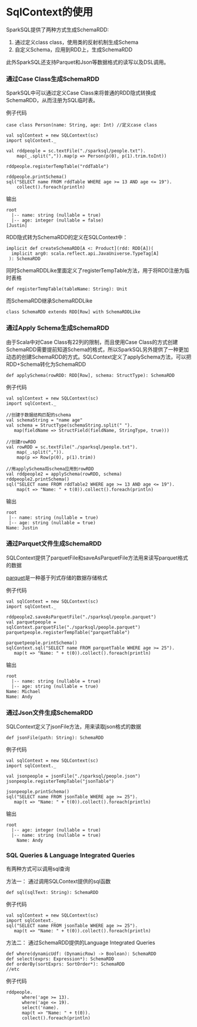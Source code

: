 # SqlContext的使用

SparkSQL提供了两种方式生成SchemaRDD:

1. 通过定义class class，使用类的反射机制生成Schema
2. 自定义Schema，应用到RDD上，生成SchemaRDD

此外SparkSQL还支持Parquet和Json等数据格式的读写以及DSL调用。


### 通过Case Class生成SchemaRDD
SparkSQL中可以通过定义Case Class来将普通的RDD隐式转换成SchemaRDD，从而注册为SQL临时表。

例子代码

```
case class Person(name: String, age: Int) //定义case class

val sqlContext = new SQLContext(sc)
import sqlContext._

val rddpeople = sc.textFile("./sparksql/people.txt").
    map(_.split(",")).map(p => Person(p(0), p(1).trim.toInt))

rddpeople.registerTempTable("rddTable")

rddpeople.printSchema()
sql("SELECT name FROM rddTable WHERE age >= 13 AND age <= 19").
    collect().foreach(println)
```

输出
```
root
  |-- name: string (nullable = true)
  |-- age: integer (nullable = false)
[Justin]
```

RDD隐式转为SchemaRDD的定义在SQLContext中：

```
implicit def createSchemaRDD[A <: Product](rdd: RDD[A])(
  implicit arg0: scala.reflect.api.JavaUniverse.TypeTag[A]
 ): SchemaRDD
```

同时SchemaRDDLike里面定义了registerTempTable方法，用于将RDD注册为临时表格

```
def registerTempTable(tableName: String): Unit
```

而SchemaRDD继承SchemaRDDLike

```
class SchemaRDD extends RDD[Row] with SchemaRDDLike
```

### 通过Apply Schema生成SchemaRDD
由于Scala中对Case Class有22列的限制，而且使用Case Class的方式创建SchemaRDD需要提前知道Schema的格式，所以SparkSQL另外提供了一种更加动态的创建SchemaRDD的方式。SQLContext定义了applySchema方法，可以把RDD+Schema转化为SchemaRDD

```
def applySchema(rowRDD: RDD[Row], schema: StructType): SchemaRDD
```

例子代码

```
val sqlContext = new SQLContext(sc)
import sqlContext._

//创建于数据结构匹配的schema
val schemaString = "name age"
val schema = StructType(schemaString.split(" ").
   map(fieldName => StructField(fieldName, StringType, true)))

//创建rowRDD
val rowRDD = sc.textFile("./sparksql/people.txt").
    map(_.split(",")).
    map(p => Row(p(0), p(1).trim))

//用applySchema将schema应用到rowRDD
val rddpeople2 = applySchema(rowRDD, schema)
rddpeople2.printSchema()
sql("SELECT name FROM rddTable2 WHERE age >= 13 AND age <= 19").
    map(t => "Name: " + t(0)).collect().foreach(println)
```

输出

```
root
 |-- name: string (nullable = true)
 |-- age: string (nullable = true)
Name: Justin
```

### 通过Parquet文件生成SchemaRDD
SQLContext提供了parquetFile和saveAsParquetFile方法用来读写parquet格式的数据

[parquet](http://parquet.incubator.apache.org/)是一种基于列式存储的数据存储格式

例子代码
```
val sqlContext = new SQLContext(sc)
import sqlContext._

rddpeople2.saveAsParquetFile("./sparksql/people.parquet")
val parquetpeople = sqlContext.parquetFile("./sparksql/people.parquet")
parquetpeople.registerTempTable("parquetTable")

parquetpeople.printSchema()
sqlContext.sql("SELECT name FROM parquetTable WHERE age >= 25").
   map(t => "Name: " + t(0)).collect().foreach(println)
```

输出
```
root
  |-- name: string (nullable = true)
  |-- age: string (nullable = true)
Name: Michael
Name: Andy
```

### 通过Json文件生成SchemaRDD
SQLContext定义了jsonFile方法，用来读取json格式的数据

```
def jsonFile(path: String): SchemaRDD
```

例子代码

```
val sqlContext = new SQLContext(sc)
import sqlContext._

val jsonpeople = jsonFile("./sparksql/people.json")
jsonpeople.registerTempTable("jsonTable")

jsonpeople.printSchema()
sql("SELECT name FROM jsonTable WHERE age >= 25").
   map(t => "Name: " + t(0)).collect().foreach(println)
```

输出
```
root
  |-- age: integer (nullable = true)
  |-- name: string (nullable = true)
    Name: Andy
```

### SQL Queries & Language Integrated Queries
有两种方式可以调用sql查询

方法一： 通过调用SQLContext提供的sql函数

```
def sql(sqlText: String): SchemaRDD
```

例子代码
```
val sqlContext = new SQLContext(sc)
import sqlContext._
sql("SELECT name FROM jsonTable WHERE age >= 25").
   map(t => "Name: " + t(0)).collect().foreach(println)
```

方法二： 通过SchemaRDD提供的Language Integrated Queries
```
def where(dynamicUdf: (DynamicRow) -> Boolean): SchemaRDD
def select(exprs: Expression*): SchemaRDD
def orderBy(sortExprs: SortOrder*): SchemaRDD
//etc
```

例子代码
```
rddpeople.
      where('age >= 13).
      where('age <= 19).
      select('name).
      map(t => "Name: " + t(0)).
      collect().foreach(println)
```


